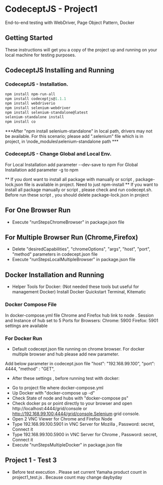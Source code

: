 # CodeceptJS - Project1

End-to-end testing with WebDriver, Page Object Pattern, Docker 

## Getting Started

These instructions will get you a copy of the project up and running on your local machine for testing purposes. 

## CodeceptJS Installing and Running

### CodeceptJS - Installation.

```javascript 
npm install npm-run-all
npm install codeceptjs@1.1.1 
npm install webdriverio 
npm install selenium-webdriver 
npm install selenium-standalone@latest 
selenium-standalone install
npm install co
```
***After "npm install selenium-standalone" in local path, drivers may not be available. For this scenario; please add ".selenium" file which is in project, in \\node_modules\selenium-standalone path ***

### CodeceptJS - Change Global and Local Env. 
For Local Installation add parameter --dev-save to npm
For Global Installation add parameter -g to npm

** If you dont want to install all package with manually or script , package-lock.json file is available in project. Need to just npm-install
** If you want to install all package manually or script , please check and run codecept.sh. Before run these script , you should delete package-lock.json in project

## For One Browser Run

- Execute "runStepsChromeBrowser" in package.json file

## For Multiple Browser Run (Chrome,Firefox)

- Delete "desiredCapabilities", "chromeOptions", "args", "host", "port", "method" parameters in codecept.json file 
- Execute "runStepsLocalMultipleBrowser" in package.json file

## Docker Installation and Running

* Helper Tools for Docker: (Not needed these tools but useful for management Docker)
Install Docker Quickstart Terminal, Kitematic

### Docker Compose File
In docker-compose.yml file
Chrome and Firefox hub link to node .
Session and Instance of hub set to 5
Ports for Browsers: Chrome: 5900 Firefox: 5901 settings are available

### For Docker Run

* Default codecept.json file running on chrome browser. For docker multiple browser and hub please add new parameter.

Add below parameter in codecept.json file
"host": "192.168.99.100",
"port": 4444,
"method" : "GET",
  
* After these settings , before running test with docker:

- Go to project file where docker-compose.yml
- Up Docker with "docker-compose up -d"
- Check State of node and hubs with "docker-compose ps"
- Check docker ps or point directly to your browser and open http://localhost:4444/grid/console or http://192.168.99.100:4444/grid/console.Selenium grid console.
- Open 2 VNC Viewer for Chrome and Firefox Node
- Type 192.168.99.100.5901 in VNC Server for Mozilla , Password: secret, Connect it
- Type 192.168.99.100.5900 in VNC Server for Chrome , Password: secret, Connect it 
- Execute "runStepsMultipleDocker" in package.json file

## Project 1 - Test 3
- Before test execution . Please set current Yamaha product count in project1_test.js . Because count may change daybyday



